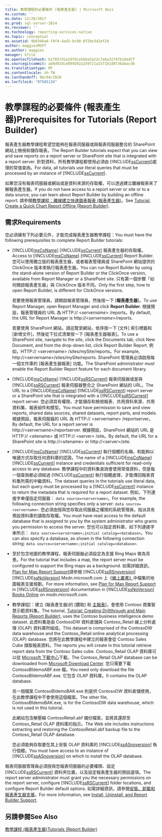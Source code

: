 ```yaml
---
title: 教學課程的必要條件 (報表產生器) | Microsoft Docs
ms.custom: ''
ms.date: 12/29/2017
ms.prod: sql-server-2014
ms.reviewer: ''
ms.technology: reporting-services-native
ms.topic: conceptual
ms.assetid: 9b8346a6-f4f4-4ad3-bc98-8f2be342ef2d
author: maggiesMSFT
ms.author: maggies
manager: kfile
ms.openlocfilehash: b1f037d1a19fdce566a5a22c7e6a3274fb10ed7f
ms.sourcegitcommit: ad4d92dce894592a259721a1571b1d8736abacdb
ms.translationtype: MT
ms.contentlocale: zh-TW
ms.lasthandoff: 08/04/2020
ms.locfileid: "87585126"
---
```

# <a name="prerequisites-for-tutorials-report-builder"></a><span data-ttu-id="0af8b-102">教學課程的必要條件 (報表產生器)</span><span class="sxs-lookup"><span data-stu-id="0af8b-102">Prerequisites for Tutorials (Report Builder)</span></span>
  <span data-ttu-id="0af8b-103">報表產生器教學課程希望您能夠在報表伺服器或與報表伺服器整合的 SharePoint 網站上檢視和儲存報表。</span><span class="sxs-lookup"><span data-stu-id="0af8b-103">The Report Builder tutorials expect that you can view and save reports on a report server or SharePoint site that is integrated with a report server.</span></span> <span data-ttu-id="0af8b-104">針對資料，所有教學課程都使用必須由 [!INCLUDE[ssCurrent](../includes/sscurrent-md.md)]處理的常值查詢。</span><span class="sxs-lookup"><span data-stu-id="0af8b-104">For data, all tutorials use literal queries that must be processed by an instance of [!INCLUDE[ssCurrent](../includes/sscurrent-md.md)].</span></span>  
  
 <span data-ttu-id="0af8b-105">如果您沒有報表伺服器或網站或是資料來源的存取權，可以透過建立離線報表來了解報表產生器。</span><span class="sxs-lookup"><span data-stu-id="0af8b-105">If you do not have access to a report server or site or to a data source, you can learn about Report Builder by building an offline report.</span></span> <span data-ttu-id="0af8b-106">請參閱[教學課程：離線建立快速圖表報表 &#40;報表產生器&#41;](report-builder/tutorial-create-a-quick-chart-report-offline-report-builder.md)。</span><span class="sxs-lookup"><span data-stu-id="0af8b-106">See [Tutorial: Create a Quick Chart Report Offline &#40;Report Builder&#41;](report-builder/tutorial-create-a-quick-chart-report-offline-report-builder.md).</span></span>  
  
## <a name="requirements"></a><span data-ttu-id="0af8b-107">需求</span><span class="sxs-lookup"><span data-stu-id="0af8b-107">Requirements</span></span>  
 <span data-ttu-id="0af8b-108">您必須擁有下列必要元件，才能完成報表產生器教學課程：</span><span class="sxs-lookup"><span data-stu-id="0af8b-108">You must have the following prerequisites to complete Report Builder tutorials:</span></span>  
  
-   <span data-ttu-id="0af8b-109">[!INCLUDE[msCoName](../includes/msconame-md.md)] [!INCLUDE[ssCurrent](../includes/sscurrent-md.md)] 報表產生器的存取權。</span><span class="sxs-lookup"><span data-stu-id="0af8b-109">Access to [!INCLUDE[msCoName](../includes/msconame-md.md)] [!INCLUDE[ssCurrent](../includes/sscurrent-md.md)] Report Builder.</span></span> <span data-ttu-id="0af8b-110">您可以使用獨立版的報表產生器，或者報表管理員或 SharePoint 網站提供的 ClickOnce 版本來執行報表產生器。</span><span class="sxs-lookup"><span data-stu-id="0af8b-110">You can run Report Builder by using the stand-alone version of Report Builder or the ClickOnce version, available from Report Manager or a SharePoint site.</span></span> <span data-ttu-id="0af8b-111">只有第一個步驟「如何開啟報表產生器」與 ClickOnce 版本不同。</span><span class="sxs-lookup"><span data-stu-id="0af8b-111">Only the first step, how to open Report Builder, is different for ClickOnce versions.</span></span>  
  
     <span data-ttu-id="0af8b-112">若要使用報表管理員，請開啟報表管理員，然後按一下 [**報表產生器**]。</span><span class="sxs-lookup"><span data-stu-id="0af8b-112">To use Report Manager, open Report Manager and click **Report Builder**.</span></span> <span data-ttu-id="0af8b-113">根據預設，報表管理員的 URL 為 HTTP:// \<*servername*> /reports。</span><span class="sxs-lookup"><span data-stu-id="0af8b-113">By default, the URL for Report Manager is http://\<*servername*>/reports.</span></span>  
  
     <span data-ttu-id="0af8b-114">若要使用 SharePoint 網站，請巡覽至網站，依序按一下 [文件] 索引標籤和 [新增文件]，然後從下拉式清單按一下 [報表產生器報表]。</span><span class="sxs-lookup"><span data-stu-id="0af8b-114">To use a SharePoint site, navigate to the site, click the Documents tab, click New Document, and from the drop-down list, click Report Builder Report.</span></span> <span data-ttu-id="0af8b-115">例如，HTTP:// \<servername> /sites/mySite/reports。</span><span class="sxs-lookup"><span data-stu-id="0af8b-115">For example, http://\<servername>/sites/mySite/reports.</span></span> <span data-ttu-id="0af8b-116">SharePoint 管理員必須啟用每一個文件庫的 [報表產生器報表] 功能。</span><span class="sxs-lookup"><span data-stu-id="0af8b-116">The SharePoint administrator must enable the Report Builder Report feature for each document library.</span></span>  
  
-   <span data-ttu-id="0af8b-117">[!INCLUDE[msCoName](../includes/msconame-md.md)] [!INCLUDE[ssRSCurrent](../includes/ssrscurrent-md.md)] 報表伺服器或是與 [!INCLUDE[ssRSCurrent](../includes/ssrscurrent-md.md)] 報表伺服器整合之 SharePoint 網站的 URL。</span><span class="sxs-lookup"><span data-stu-id="0af8b-117">The URL to a [!INCLUDE[msCoName](../includes/msconame-md.md)] [!INCLUDE[ssRSCurrent](../includes/ssrscurrent-md.md)] report server or a SharePoint site that is integrated with a [!INCLUDE[ssRSCurrent](../includes/ssrscurrent-md.md)] report server.</span></span> <span data-ttu-id="0af8b-118">您必須具有權限，才能儲存和檢視報表、共用資料來源、共用資料集、報表組件和模型。</span><span class="sxs-lookup"><span data-stu-id="0af8b-118">You must have permission to save and view reports, shared data sources, shared datasets, report parts, and models.</span></span> <span data-ttu-id="0af8b-119">根據預設，報表伺服器的 URL 為 HTTP:// \<servername> /reportserver。</span><span class="sxs-lookup"><span data-stu-id="0af8b-119">By default, the URL for a report server is http://\<servername>/reportserver.</span></span> <span data-ttu-id="0af8b-120">根據預設，SharePoint 網站的 URL 是 HTTP:// \<sitename> 或 HTTP:// \<server> /site。</span><span class="sxs-lookup"><span data-stu-id="0af8b-120">By default, the URL for a SharePoint site is http://\<sitename> or http://\<server>/site.</span></span>  
  
-   <span data-ttu-id="0af8b-121">[!INCLUDE[msCoName](../includes/msconame-md.md)] [!INCLUDE[ssCurrent](../includes/sscurrent-md.md)] 執行個體的名稱，和能夠以唯讀方式存取任何資料庫的認證。</span><span class="sxs-lookup"><span data-stu-id="0af8b-121">The name of a [!INCLUDE[msCoName](../includes/msconame-md.md)] [!INCLUDE[ssCurrent](../includes/sscurrent-md.md)] instance and credentials sufficient for read-only access to any database.</span></span> <span data-ttu-id="0af8b-122">教學課程中的資料集查詢會使用常值資料，但是每一個查詢都必須經過 [!INCLUDE[ssCurrent](../includes/sscurrent-md.md)] 執行個體處理，才能傳回報表資料集所需的中繼資料。</span><span class="sxs-lookup"><span data-stu-id="0af8b-122">The dataset queries in the tutorials use literal data, but each query must be processed by a [!INCLUDE[ssCurrent](../includes/sscurrent-md.md)] instance to return the metadata that is required for a report dataset.</span></span> <span data-ttu-id="0af8b-123">例如，下列連接字串僅指定伺服器： `data source=<servername>`。</span><span class="sxs-lookup"><span data-stu-id="0af8b-123">For example, the following connection string specifies only a server: `data source=<servername>`.</span></span> <span data-ttu-id="0af8b-124">您必須由授與您存取此伺服器之權限的系統管理員，指派具有預設資料庫的讀取存取權。</span><span class="sxs-lookup"><span data-stu-id="0af8b-124">You must have read access to the default database that is assigned to you by the system administrator who grants you permission to access the server.</span></span> <span data-ttu-id="0af8b-125">您也可以指定資料庫，如下列連接字串所示： `data source=<servername>;initial catalog=<database>`。</span><span class="sxs-lookup"><span data-stu-id="0af8b-125">You can also specify a database, as shown in the following connection string: `data source=<servername>;initial catalog=<database>`.</span></span>  
  
-   <span data-ttu-id="0af8b-126">至於包含地圖的教學課程，報表伺服器必須設定為支援 Bing Maps 做為背景。</span><span class="sxs-lookup"><span data-stu-id="0af8b-126">For the tutorial that includes a map, the report server must be configured to support the Bing maps as a background.</span></span> <span data-ttu-id="0af8b-127">如需詳細資訊， [Plan for Map Report Support](plan-for-map-report-support.md)請參閱 [!INCLUDE[ssRSnoversion](../includes/ssrsnoversion-md.md)] [!INCLUDE[ssNoVersion](../includes/ssnoversion-md.md)] Msdn.microsoft.com 上《[線上叢書》](https://go.microsoft.com/fwlink/?LinkId=154888)中檔集的地圖報表支援規劃。</span><span class="sxs-lookup"><span data-stu-id="0af8b-127">For more information, see [Plan for Map Report Support](plan-for-map-report-support.md) in [!INCLUDE[ssRSnoversion](../includes/ssrsnoversion-md.md)] documentation in [!INCLUDE[ssNoVersion](../includes/ssnoversion-md.md)] [Books Online](https://go.microsoft.com/fwlink/?LinkId=154888) on msdn.microsoft.com.</span></span>  
  
-   <span data-ttu-id="0af8b-128">教學課程[：建立 &#40;報表產生器&#41;的 [鑽取] 和 [主報表](tutorial-creating-drillthrough-and-main-reports-report-builder.md)]，會使用 Contoso 商業智慧示範資料集。</span><span class="sxs-lookup"><span data-stu-id="0af8b-128">The tutorial, [Tutorial: Creating Drillthrough and Main Reports &#40;Report Builder&#41;](tutorial-creating-drillthrough-and-main-reports-report-builder.md), uses the Contoso business intelligence demo dataset.</span></span> <span data-ttu-id="0af8b-129">此資料集是由 ContosoDW 資料倉儲與 Contoso_Retail 線上分析處理 (OLAP) 資料庫所組成。</span><span class="sxs-lookup"><span data-stu-id="0af8b-129">This dataset is comprised of the ContosoDW data warehouse and the Contoso_Retail online analytical processing (OLAP) database.</span></span> <span data-ttu-id="0af8b-130">您將在此教學課程中建立的報表會從 Contoso Sales Cube 擷取報表資料。</span><span class="sxs-lookup"><span data-stu-id="0af8b-130">The reports you will create in this tutorial retrieve report data from the Contoso Sales cube.</span></span> <span data-ttu-id="0af8b-131">Contoso_Retail OLAP 資料庫可以從 [Microsoft 下載中心](https://www.microsoft.com/download/details.aspx?id=18279)下載。</span><span class="sxs-lookup"><span data-stu-id="0af8b-131">The Contoso_Retail OLAP database can be downloaded from [Microsoft Download Center](https://www.microsoft.com/download/details.aspx?id=18279).</span></span> <span data-ttu-id="0af8b-132">您只需要下載 ContosoBIdemoABF.exe 檔。</span><span class="sxs-lookup"><span data-stu-id="0af8b-132">You need only download the file ContosoBIdemoABF.exe.</span></span> <span data-ttu-id="0af8b-133">它包含 OLAP 資料庫。</span><span class="sxs-lookup"><span data-stu-id="0af8b-133">It contains the OLAP database.</span></span>  
  
     <span data-ttu-id="0af8b-134">另一個檔案 ContosoBIdemoBAK.exe 則是供 ContosoDW 資料倉儲使用，在此教學課程中不會使用這個檔案。</span><span class="sxs-lookup"><span data-stu-id="0af8b-134">The other file, ContosoBIdemoBAK.exe, is for the ContosoDW data warehouse, which is not used in this tutorial.</span></span>  
  
     <span data-ttu-id="0af8b-135">此網站包含解壓縮 ContosoRetail.abf 備份檔案，並將其還原至 Contoso_Retail OLAP 資料庫的指示。</span><span class="sxs-lookup"><span data-stu-id="0af8b-135">The Web site includes instructions extracting and restoring the ContosoRetail.abf backup file to the Contoso_Retail OLAP database.</span></span>  
  
     <span data-ttu-id="0af8b-136">您必須能夠存取要在其上安裝 OLAP 資料庫的 [!INCLUDE[ssASnoversion](../includes/ssasnoversion-md.md)] 執行個體。</span><span class="sxs-lookup"><span data-stu-id="0af8b-136">You must have access to an instance of [!INCLUDE[ssASnoversion](../includes/ssasnoversion-md.md)] on which to install the OLAP database.</span></span>  
  
 <span data-ttu-id="0af8b-137">報表伺服器管理員必須授與您報表伺服器的必要權限、設定 [!INCLUDE[ssRSCurrent](../includes/ssrscurrent-md.md)] 資料夾位置，以及設定報表產生器的預設選項。</span><span class="sxs-lookup"><span data-stu-id="0af8b-137">The report server administrator must grant you the necessary permissions on the report server, configure [!INCLUDE[ssRSCurrent](../includes/ssrscurrent-md.md)] folder locations, and configure Report Builder default options.</span></span> <span data-ttu-id="0af8b-138">如需詳細資訊，請參閱[安裝、卸載和報表產生器支援](install-uninstall-and-report-builder-support.md)。</span><span class="sxs-lookup"><span data-stu-id="0af8b-138">For more information, see [Install, Uninstall, and Report Builder Support](install-uninstall-and-report-builder-support.md).</span></span>  
  
## <a name="see-also"></a><span data-ttu-id="0af8b-139">另請參閱</span><span class="sxs-lookup"><span data-stu-id="0af8b-139">See Also</span></span>  
 [<span data-ttu-id="0af8b-140">教學課程 &#40;報表產生器&#41;</span><span class="sxs-lookup"><span data-stu-id="0af8b-140">Tutorials &#40;Report Builder&#41;</span></span>](report-builder-tutorials.md)  
  
  
